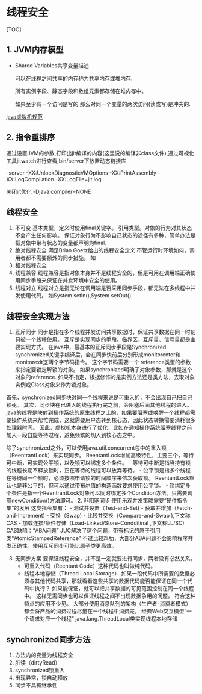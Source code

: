 # 线程安全

[TOC]

## 1. JVM内存模型

- Shared Variables共享变量描述

  可以在线程之间共享的内存称为共享内存或堆内存.

  所有实例字段、静态字段和数组元素都存储在堆内存中。

  如果至少有一个访问是写的,那么对同一个变量的两次访问(读或写)是冲突的.

[java虚拟机规范](https://docs.oracle.com/javase/specs/jls/se8/html/jls-17.html)

## 2. 指令重排序

通过设置JVM的参数,打印出jit编译的内容(这里说的编译非class文件),通过可视化工具jitwatch进行查看,bin/server下放置动态链接库

-server -XX:UnlockDiagnosticVMOptions -XX:PrintAssembly -XX:LogCompilation -XX:LogFile=jit.log

关闭jit优化 -Djava.compiler=NONE

## 线程安全

1. 不可变
基本类型，定义时使用final关键字。
引用类型。对象的行为对其状态不会产生任何影响。
保证对象行为不影响自己状态的途径有多种，简单办法是把对象中带有状态的变量都声明为final.
2. 绝对线程安全
满足Brian Goetz给出的线程安全定义
不管运行时环境如何，调用者都不需要额外的同步措施。
如
3. 相对线程安全
4. 线程兼容
线程兼容是指对象本身并不是线程安全的，但是可用在调用端正确使用同步手段来保证在并发环境中安全的使用。
5. 线程对立
线程对立是指无论在调用端是否采用同步手段，都无法在多线程中并发使用代码。
如System.setIn(),System.setOut().

## 线程安全实现方法

1. 互斥同步
同步是指在多个线程并发访问共享数据时，保证共享数据在同一时刻只被一个线程使用。
互斥是实现同步的手段。临界区、互斥量、信号量都是主要实现方式。
在java中，最基本的互斥同步手段是Synchronized.
synchronized关键字编译后，会在同步快前后分别形成monitorenter和monitorexit这两个字节码指令。
这个字节码需要一个 reference类型的参数来指定要锁定解锁的对象。
如果synchronized明确了对象参数，那就是这个对象的reference.
如果不指定，根据修饰的是实例方法还是类方法，去取对象实例或Class对象来作为锁对象。

首先，synchronized同步块对同一个线程来说是可重入的，不会出现自己把自己锁死。
其次，同步块在已进入的线程执行完之前，会阻塞后面其他线程的进入。
java的线程是映射到操作系统的原生线程之上的，如果要阻塞或唤醒一个线程都需要操作系统来帮忙完成，这就需要用户态转到核心态，因此状态转换需要消耗很多处理器时间。
因此，虚拟机本身进行了优化，比如在通知操作系统阻塞线程之前加入一段自旋等待过程，避免频繁的切入到核心态之中。

除了synchronized之外，可以使用java.util.concurrent包中的重入锁（ReentrantLock）来实现同步。
ReentantLock增加高级特性，主要三个，等待可中断，可实现公平锁，以及锁可以绑定多个条件。
    - 等待可中断是指当持有锁的线程长期不释放锁时，正在等待的线程可以放弃等待。
    - 公平锁是指多个线程在等待同一个锁时，必须按照申请锁的时间顺序来依次获取锁。
    ReentantLock默认也是非公平的，但可以通过带布尔值的构造函数要求使用公平锁。
    - 锁绑定多个条件是指一个ReentrantLock对象可以同时绑定多个Condition方法。只需要调用newCondition()方法即可。
2. 非阻塞同步
使用乐观并发策略需要“硬件指令集”的发展
这类指令集有：
    - 测试并设置（Test-and-Set)
    - 获取并增加（Fetch-and-Increment)
    - 交换（Swap)
    - 比较并交换（Compare-and-Swap ),下文称CAS
    - 加载连接/条件存储（Load-Linked/Store-Condditinal ,下文称LL/SC)
CAS缺陷：“ABA问题”
JUC解决了这个问题，带有标记的原子引用类“AtomicStampedReference”
不过比较鸡肋，大部分ABA问题不会影响程序并发正确性。使用互斥同步可能比原子类更高效。

3. 无同步方案
要保证线程安全，并不是一定就要进行同步，两者没有必然关系。
    - 可重入代码（Reentant Code）这种代码也叫做纯代码。
    - 线程本地存储（Thread Local Storage）
    如果一段代码中所需要的数据必须与其他代码共享，那就看看这些共享的数据代码能否能保证在同一个代码中执行？
    如果能保证，就可以把共享数据的可见范围控制在同一个线程中。
    这样无需同步也可以保证线程之间不出现数据争用的问题。
符合这种特点的应用不少见。
大部分使用消息队列的架构（生产者-消费者模式）都会将产品的消费过程尽量在一个线程中消费完。
经典Web交互模型“一个请求对应一个线程”
java.lang.ThreadLocal类实现线程本地存储

## synchronized同步方法

1. 方法内的变量为线程安全
2. 脏读（dirtyRead）
3. synchronized锁重入
4. 出现异常，锁自动释放
5. 同步不具有继承性

